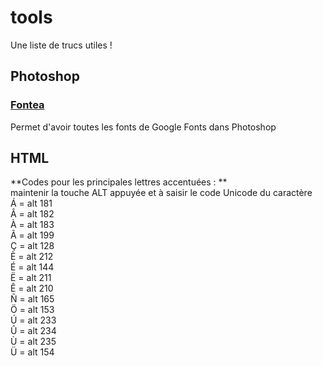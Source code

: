 # tools
Une liste de trucs utiles !

## Photoshop

### [Fontea](https://fontea.madebysource.com/)
Permet d'avoir toutes les fonts de Google Fonts dans Photoshop

## HTML

**Codes pour les principales lettres accentuées : **  
maintenir la touche ALT appuyée et à saisir le code Unicode du caractère  
Á = alt 181  
Â = alt 182  
À = alt 183  
Ã = alt 199  
Ç = alt 128  
È = alt 212  
É = alt 144  
Ë = alt 211  
Ê = alt 210  
Ñ = alt 165  
Ö = alt 153  
Ú = alt 233  
Û = alt 234  
Ù = alt 235  
Ü = alt 154  
